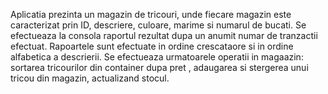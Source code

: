 Aplicatia prezinta un magazin de tricouri, unde fiecare magazin este caracterizat prin ID, descriere, culoare, marime si numarul de bucati. Se efectueaza la consola raportul rezultat dupa un anumit numar de tranzactii efectuat. Rapoartele sunt efectuate in ordine crescataore si in ordine alfabetica a descrierii. 
Se efectueaza urmatoarele operatii in magaazin: sortarea tricourilor din container dupa pret , adaugarea si stergerea unui tricou din magazin, actualizand stocul.

